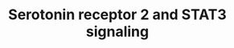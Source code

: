 ---
annotations:
- id: PW:0000854
  parent: signaling pathway
  type: Pathway Ontology
  value: serotonin signaling pathway
- id: CL:0000540
  parent: animal cell
  type: Cell Type Ontology
  value: neuron
authors:
- Mkutmon
- Egonw
- Eweitz
description: 'Source: Ariadne Genomics Pathway Studio.'
last-edited: 2021-05-21
organisms:
- Bos taurus
redirect_from:
- /index.php/Pathway:WP3115
- /instance/WP3115
- /instance/WP3115_rr117602
revision: r117602
schema-jsonld:
- '@context': https://schema.org/
  '@id': https://wikipathways.github.io/pathways/WP3115.html
  '@type': Dataset
  creator:
    '@type': Organization
    name: WikiPathways
  description: 'Source: Ariadne Genomics Pathway Studio.'
  keywords:
  - GNAQ
  - HTR2A
  - JAK2
  - STAT3
  - serotonin
  license: CC0
  name: Serotonin receptor 2 and STAT3 signaling
seo: CreativeWork
title: Serotonin receptor 2 and STAT3 signaling
wpid: WP3115
---